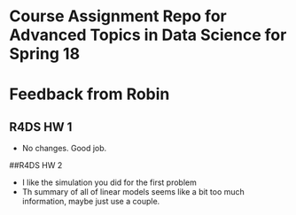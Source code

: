 
# Course Assignment Repo for Advanced Topics in Data Science for Spring 18

# Feedback from Robin

## R4DS HW 1
* No changes. Good job. 

##R4DS HW 2
- I like the simulation you did for the first problem
- Th summary of all of linear models seems like a bit too much information, maybe just use a couple. 
